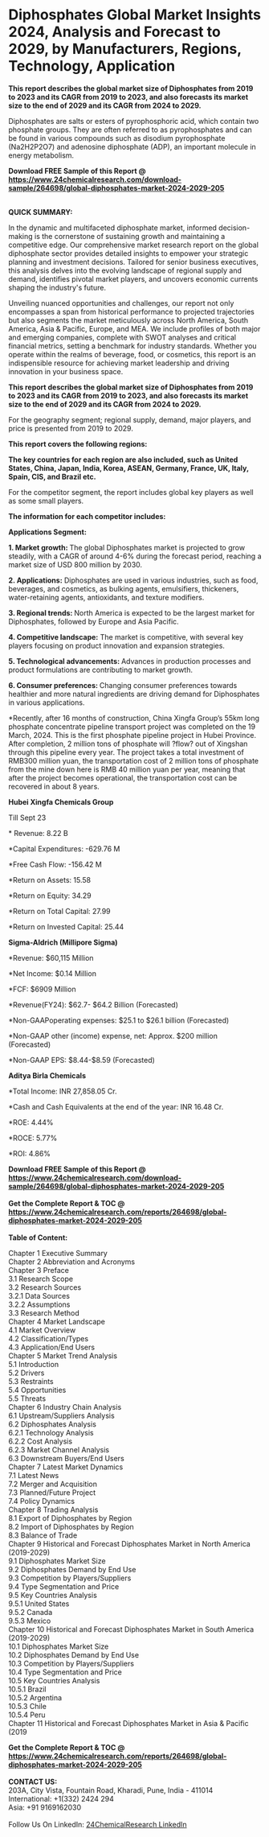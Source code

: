 <h1>Diphosphates Global Market Insights 2024, Analysis and Forecast to 2029, by Manufacturers, Regions, Technology, Application</h1><p><strong>This report describes the global market size of Diphosphates from 2019 to 2023 and its CAGR from 2019 to 2023, and also forecasts its market size to the end of 2029 and its CAGR from 2024 to 2029.</strong></p><p>
</p><p>Diphosphates are salts or esters of pyrophosphoric acid, which contain two phosphate groups. They are often referred to as pyrophosphates and can be found in various compounds such as disodium pyrophosphate (Na2H2P2O7) and adenosine diphosphate (ADP), an important molecule in energy metabolism.</p><div><b>Download FREE Sample of this Report @ 
            <a href="https://www.24chemicalresearch.com/download-sample/264698/global-diphosphates-market-2024-2029-205">
            https://www.24chemicalresearch.com/download-sample/264698/global-diphosphates-market-2024-2029-205</a></b></div><br><p>
</p><p>
</p><p>
<strong>QUICK SUMMARY:</strong></p><p>
In the dynamic and multifaceted diphosphate market, informed decision-making is the cornerstone of sustaining growth and maintaining a competitive edge. Our comprehensive market research report on the global diphosphate sector provides detailed insights to empower your strategic planning and investment decisions. Tailored for senior business executives, this analysis delves into the evolving landscape of regional supply and demand, identifies pivotal market players, and uncovers economic currents shaping the industry's future.</p><p>
</p><p>
Unveiling nuanced opportunities and challenges, our report not only encompasses a span from historical performance to projected trajectories but also segments the market meticulously across North America, South America, Asia &amp; Pacific, Europe, and MEA. We include profiles of both major and emerging companies, complete with SWOT analyses and critical financial metrics, setting a benchmark for industry standards. Whether you operate within the realms of beverage, food, or cosmetics, this report is an indispensible resource for achieving market leadership and driving innovation in your business space.</p><p>
</p><p>
<strong>This report describes the global market size of Diphosphates from 2019 to 2023 and its CAGR from 2019 to 2023, and also forecasts its market size to the end of 2029 and its CAGR from 2024 to 2029.</strong></p><p>
</p><p>
For the geography segment; regional supply, demand, major players, and price is presented from 2019 to 2029.</p><p>
</p><p>
<strong>This report covers the following regions:</strong></p><p>
</p><p>
</p><p><strong>The key countries for each region are also included, such as United States, China, Japan, India, Korea, ASEAN, Germany, France, UK, Italy, Spain, CIS, and Brazil etc.</strong></p><p>
</p><p>
For the competitor segment, the report includes global key players as well as some small players.</p><p>
</p><p>
<strong>The information for each competitor includes:</strong></p><p>
</p><p>
</p><p><strong>Applications Segment:</strong></p><p>
</p><p>
</p><p></p><p>
<strong>1. Market growth: </strong>The global Diphosphates market is projected to grow steadily, with a CAGR of around 4-6% during the forecast period, reaching a market size of USD 800 million by 2030.</p><p>
<strong>2. Applications:</strong> Diphosphates are used in various industries, such as food, beverages, and cosmetics, as bulking agents, emulsifiers, thickeners, water-retaining agents, antioxidants, and texture modifiers.</p><p>
<strong>3. Regional trends: </strong>North America is expected to be the largest market for Diphosphates, followed by Europe and Asia Pacific.</p><p>
<strong>4. Competitive landscape:</strong> The market is competitive, with several key players focusing on product innovation and expansion strategies.</p><p>
<strong>5. Technological advancements: </strong>Advances in production processes and product formulations are contributing to market growth.</p><p>
<strong>6. Consumer preferences: </strong>Changing consumer preferences towards healthier and more natural ingredients are driving demand for Diphosphates in various applications.</p><p>
</p><p>
*Recently, after 16 months of construction, China Xingfa Group’s 55km long phosphate concentrate pipeline transport project was completed on the 19 March, 2024. This is the first phosphate pipeline project in Hubei Province. After completion, 2 million tons of phosphate will ?flow? out of Xingshan through this pipeline every year. The project takes a total investment of RMB300 million yuan, the transportation cost of 2 million tons of phosphate from the mine down here is RMB 40 million yuan per year, meaning that after the project becomes operational, the transportation cost can be recovered in about 8 years.</p><p>
</p><p>
<strong>Hubei Xingfa Chemicals Group</strong></p><p>
Till Sept 23</p><p>
* Revenue: 8.22 B</p><p>
*Capital Expenditures: -629.76 M</p><p>
*Free Cash Flow: -156.42 M</p><p>
*Return on Assets: 15.58</p><p>
*Return on Equity: 34.29</p><p>
*Return on Total Capital: 27.99</p><p>
*Return on Invested Capital: 25.44</p><p>
</p><p>
<strong>Sigma-Aldrich (Millipore Sigma)</strong></p><p>
*Revenue: $60,115 Million</p><p>
*Net Income: $0.14 Million</p><p>
*FCF: $6909 Million</p><p>
*Revenue(FY24): $62.7- $64.2 Billion (Forecasted)</p><p>
*Non-GAAPoperating expenses: $25.1 to $26.1 billion (Forecasted)</p><p>
*Non-GAAP other (income) expense, net: Approx. $200 million (Forecasted)</p><p>
*Non-GAAP EPS: $8.44-$8.59 (Forecasted)</p><p>
</p><p>
<strong>Aditya Birla Chemicals</strong></p><p>
*Total Income: INR 27,858.05 Cr.</p><p>
*Cash and Cash Equivalents at the end of the year: INR 16.48 Cr.</p><p>
*ROE: 4.44%</p><p>
*ROCE: 5.77%</p><p>
*ROI: 4.86%</p><div><b>Download FREE Sample of this Report @ 
            <a href="https://www.24chemicalresearch.com/download-sample/264698/global-diphosphates-market-2024-2029-205">
            https://www.24chemicalresearch.com/download-sample/264698/global-diphosphates-market-2024-2029-205</a></b></div><br><div><b>Get the Complete Report & TOC @ 
            <a href="https://www.24chemicalresearch.com/reports/264698/global-diphosphates-market-2024-2029-205">
            https://www.24chemicalresearch.com/reports/264698/global-diphosphates-market-2024-2029-205</a></b></div><br>
            <b>Table of Content:</b><p>Chapter 1 Executive Summary<br />
Chapter 2 Abbreviation and Acronyms<br />
Chapter 3 Preface<br />
3.1 Research Scope<br />
3.2 Research Sources<br />
3.2.1 Data Sources<br />
3.2.2 Assumptions<br />
3.3 Research Method<br />
Chapter 4 Market Landscape<br />
4.1 Market Overview<br />
4.2 Classification/Types<br />
4.3 Application/End Users<br />
Chapter 5 Market Trend Analysis<br />
5.1 Introduction<br />
5.2 Drivers<br />
5.3 Restraints<br />
5.4 Opportunities<br />
5.5 Threats<br />
Chapter 6 Industry Chain Analysis<br />
6.1 Upstream/Suppliers Analysis<br />
6.2 Diphosphates Analysis<br />
6.2.1 Technology Analysis<br />
6.2.2 Cost Analysis<br />
6.2.3 Market Channel Analysis<br />
6.3 Downstream Buyers/End Users<br />
Chapter 7 Latest Market Dynamics<br />
7.1 Latest News<br />
7.2 Merger and Acquisition<br />
7.3 Planned/Future Project<br />
7.4 Policy Dynamics<br />
Chapter 8 Trading Analysis<br />
8.1 Export of Diphosphates by Region<br />
8.2 Import of Diphosphates by Region<br />
8.3 Balance of Trade<br />
Chapter 9 Historical and Forecast Diphosphates Market in North America (2019-2029)<br />
9.1 Diphosphates Market Size<br />
9.2 Diphosphates Demand by End Use<br />
9.3 Competition by Players/Suppliers<br />
9.4 Type Segmentation and Price<br />
9.5 Key Countries Analysis<br />
9.5.1 United States<br />
9.5.2 Canada<br />
9.5.3 Mexico<br />
Chapter 10 Historical and Forecast Diphosphates Market in South America (2019-2029)<br />
10.1 Diphosphates Market Size<br />
10.2 Diphosphates Demand by End Use<br />
10.3 Competition by Players/Suppliers<br />
10.4 Type Segmentation and Price<br />
10.5 Key Countries Analysis<br />
10.5.1 Brazil<br />
10.5.2 Argentina<br />
10.5.3 Chile<br />
10.5.4 Peru<br />
Chapter 11 Historical and Forecast Diphosphates Market in Asia & Pacific (2019</p><div><b>Get the Complete Report & TOC @ 
            <a href="https://www.24chemicalresearch.com/reports/264698/global-diphosphates-market-2024-2029-205">
            https://www.24chemicalresearch.com/reports/264698/global-diphosphates-market-2024-2029-205</a></b></div><br><b>CONTACT US:</b><br>
            203A, City Vista, Fountain Road, Kharadi, Pune, India - 411014<br>
            International: +1(332) 2424 294<br>
            Asia: +91 9169162030 <br><br>
            Follow Us On LinkedIn: <a href="https://www.linkedin.com/company/24chemicalresearch/">24ChemicalResearch LinkedIn</a>